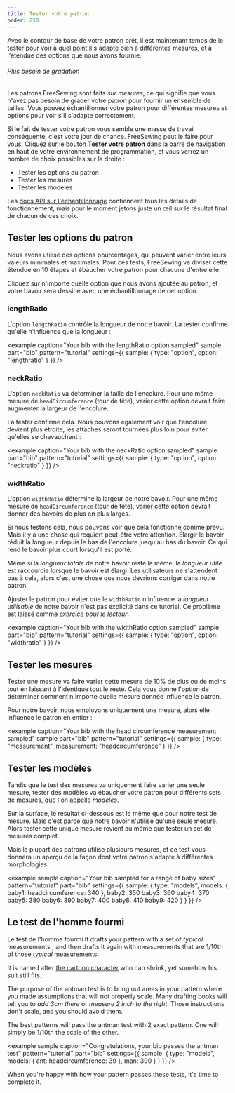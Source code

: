 ```yaml
---
title: Tester votre patron
order: 250
---
```


Avec le contour de base de votre patron prêt, il est maintenant temps de le tester pour voir à quel point il s'adapte bien à différentes mesures, et à l'étendue des options que nous avons fournie.

<tip>

###### Plus besoin de gradation

Les patrons FreeSewing sont faits *sur mesures*, ce qui signifie que vous n'avez pas besoin de grader votre patron pour fournir un ensemble de tailles. Vous pouvez échantillonner votre patron pour différentes mesures et options pour voir s'il s'adapte correctement.

</Tip>

Si le fait de tester votre patron vous semble une masse de travail conséquente, c'est votre jour de chance. FreeSewing peut le faire pour vous. Cliquez sur le bouton **Tester votre patron** dans la barre de navigation en haut de votre environnement de programmation, et vous verrez un nombre de choix possibles sur la droite :

- Tester les options du patron
- Tester les mesures
- Tester les modèles

Les [docs API sur l'échantillonnage](/api/pattern#sample) contiennent tous les détails de fonctionnement, mais pour le moment jetons juste un œil sur le résultat final de chacun de ces choix.

## Tester les options du patron

Nous avons utilisé des options pourcentages, qui peuvent varier entre leurs valeurs minimales et maximales. Pour ces tests, FreeSewing va diviser cette étendue en 10 étapes et ébaucher votre patron pour chacune d'entre elle.

Cliquez sur n'importe quelle option que nous avons ajoutée au patron, et votre bavoir sera dessiné avec une échantillonnage de cet option.

### lengthRatio

L'option `lengthRatio` contrôle la longueur de notre bavoir. La tester confirme qu'elle n'influence que la longueur :

<example caption="Your bib with the lengthRatio option sampled" sample part="bib" pattern="tutorial" settings={{ sample: { type: "option", option: "lengthratio" } }} />

### neckRatio

L'option `neckRatio` va déterminer la taille de l'encolure. Pour une même mesure de `headCircumference` (tour de tête), varier cette option devrait faire augmenter la largeur de l'encolure.

La tester confirme cela. Nous pouvons également voir que l'encolure devient plus étroite, les attaches seront tournées plus loin pour éviter qu'elles se chevauchent :

<example caption="Your bib with the neckRatio option sampled" sample part="bib" pattern="tutorial" settings={{ sample: { type: "option", option: "neckratio" } }} />

### widthRatio

L'option `widthRatio` détermine la largeur de notre bavoir. Pour une même mesure de `headCircumference` (tour de tête), varier cette option devrait donner des bavoirs de plus en plus larges.

Si nous testons cela, nous pouvons voir que cela fonctionne comme prévu. Mais il y a une chose qui requiert peut-être votre attention. Élargir le bavoir réduit la longueur depuis le bas de l'encolure jusqu'au bas du bavoir. Ce qui rend le bavoir plus court lorsqu'il est porté.

Même si la *longueur totale* de notre bavoir reste la même, la *longueur utile* est raccourcie lorsque le bavoir est élargi. Les utilisateurs ne s'attendent pas à cela, alors c'est une chose que nous devrions corriger dans notre patron.

<note>

Ajuster le patron pour éviter que le `widthRatio` n'influence la *longueur utilisable* de notre bavoir n'est pas explicité dans ce tutoriel. Ce problème est laissé comme *exercice pour le lecteur*.

</Note>

<example caption="Your bib with the widthRatio option sampled" sample part="bib" pattern="tutorial" settings={{ sample: { type: "option", option: "widthratio" } }} />

## Tester les mesures

Tester une mesure va faire varier cette mesure de 10% de plus ou de moins tout en laissant à l'identique tout le reste. Cela vous donne l'option de déterminer comment n'importe quelle mesure donnée influence le patron.

Pour notre bavoir, nous employons uniquement une mesure, alors elle influence le patron en entier :

<example caption="Your bib with the head circumference measurement sampled" sample part="bib" pattern="tutorial" settings={{ sample: { type: "measurement", measurement: "headcircumference" } }} />

## Tester les modèles

Tandis que le test des mesures va uniquement faire varier une seule mesure, tester des modèles va ébaucher votre patron pour différents sets de mesures, que l'on appelle *modèles*.

Sur la surface, le résultat ci-dessous est le même que pour notre test de mesure. Mais c'est parce que notre bavoir n'utilise qu'une seule mesure. Alors tester cette unique mesure revient au même que tester un set de mesures complet.

Mais la plupart des patrons utilise plusieurs mesures, et ce test vous donnera un aperçu de la façon dont votre patron s'adapte à différentes morphologies.

<example sample caption="Your bib sampled for a range of baby sizes" pattern="tutorial" part="bib" settings={{ sample: { type: "models", models: { baby1: headcircumference: 340 }, baby2: 350 baby3: 360 baby4: 370 baby5: 380 baby6: 390 baby7: 400 baby8: 410 baby9: 420 } } }} />

## Le test de l'homme fourmi

Le test de l'homme fourmi It drafts your pattern with a set of *typical* measurements , and then drafts it again with measurements that are 1/10th of those *typical* measurements.

It is named after [the cartoon character](https://en.wikipedia.org/wiki/Ant-Man_(film)) who can shrink, yet somehow his suit still fits.

The purpose of the antman test is to bring out areas in your pattern where you made assumptions that will not properly scale. Many drafting books will tell you to *add 3cm there* or *measure 2 inch to the right*. Those instructions don't scale, and you should avoid them.

The best patterns will pass the antman test with 2 exact pattern. One will simply be 1/10th the scale of the other.

<example sample caption="Congratulations, your bib passes the antman test" pattern="tutorial" part="bib" settings={{ sample: { type: "models", models: { ant: headcircumference: 39 }, man: 390 } } }} />

When you're happy with how your pattern passes these tests, it's time to complete it.